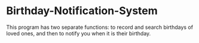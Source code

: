 # Birthday-Notification-System
This program has two separate functions: to record and search birthdays of loved ones, and then to notify you when it is their birthday. 
